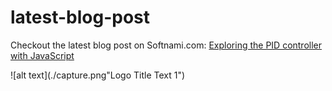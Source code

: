 # latest-blog-post
Checkout the latest blog post on Softnami.com:  [Exploring the PID controller with JavaScript
](https://www.softnami.com/posts_pr/exploring-the-pid-controller-with-javascript.html)

![alt text](./capture.png"Logo Title Text 1")
